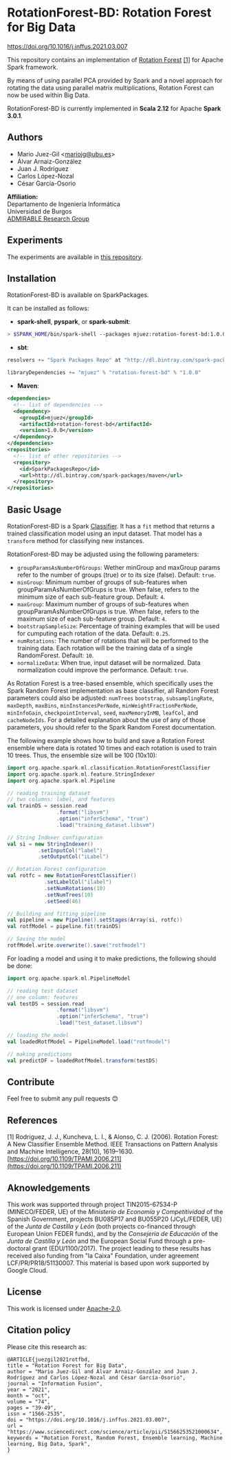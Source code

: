 # RotationForest-BD: Rotation Forest for Big Data

https://doi.org/10.1016/j.inffus.2021.03.007

This repository contains an implementation of [Rotation Forest](https://ieeexplore.ieee.org/document/1677518) [[1]](#ref_1) for Apache Spark framework.

By means of using parallel PCA provided by Spark and a novel approach for rotating the data using parallel matrix multiplications, Rotation Forest can now be used within Big Data.

RotationForest-BD is currently implemented in **Scala 2.12** for Apache **Spark 3.0.1**.

## Authors

- Mario Juez-Gil <<mariojg@ubu.es>>
- Álvar Arnaiz-González
- Juan J. Rodríguez
- Carlos López-Nozal
- César García-Osorio

**Affiliation:**\
Departamento de Ingeniería Informática\
Universidad de Burgos\
[ADMIRABLE Research Group](http://admirable-ubu.es/)

## Experiments

The experiments are available in [this repository](https://github.com/mjuez/rotation-forest-spark).

## Installation

RotationForest-BD is available on SparkPackages.

It can be installed as follows:

- **spark-shell**, **pyspark**, or **spark-submit**:
```bash
> $SPARK_HOME/bin/spark-shell --packages mjuez:rotation-forest-bd:1.0.0
```
- **sbt**:
```scala
resolvers += "Spark Packages Repo" at "http://dl.bintray.com/spark-packages/maven"

libraryDependencies += "mjuez" % "rotation-forest-bd" % "1.0.0"
```
- **Maven**:
```xml
<dependencies>
  <!-- list of dependencies -->
  <dependency>
    <groupId>mjuez</groupId>
    <artifactId>rotation-forest-bd</artifactId>
    <version>1.0.0</version>
  </dependency>
</dependencies>
<repositories>
  <!-- list of other repositories -->
  <repository>
    <id>SparkPackagesRepo</id>
    <url>http://dl.bintray.com/spark-packages/maven</url>
  </repository>
</repositories>
```

## Basic Usage

RotationForest-BD is a Spark [Classifier](https://spark.apache.org/docs/latest/ml-classification-regression.html). It has a `fit` method that returns a trained classification model using an input dataset. That model has a `transform` method for classifying new instances.

RotationForest-BD may be adjusted using the following parameters:

- `groupParamsAsNumberOfGroups`: Wether minGroup and maxGroup params refer to the number of groups (true) or to its size (false). Default: `true`.
- `minGroup`: Minimum number of groups of sub-features when groupParamAsNumberOfGrups is true. When false, refers to the minimum size of each sub-feature group. Default: `4`.
- `maxGroup`: Maximum number of groups of sub-features when groupParamAsNumberOfGrups is true. When false, refers to the maximum size of each sub-feature group. Default: `4`.
- `bootstrapSampleSize`: Percentage of training examples that will be used for cumputing each rotation of the data. Default: `0.25`.
- `numRotations`: The number of rotations that will be performed to the training data. Each rotation will be the training data of a single RandomForest. Default: `10`.
- `normalizeData`: When true, input dataset will be normalized. Data normalization could improve the performance. Default: `true`.

As Rotation Forest is a tree-based ensemble, which specifically uses the Spark Random Forest implementation as base classifier, all Random Forest parameters could also be adjusted: `numTrees` `bootstrap`, `subsamplingRate`, `maxDepth`, `maxBins`, `minInstancesPerNode`, `minWeightFractionPerNode`, `minInfoGain`, `checkpointInterval`, `seed`, `maxMemoryInMB`, `leafCol`, and `cacheNodeIds`. For a detailed explanation about the use of any of those parameters, you should refer to the Spark Random Forest documentation.

The following example shows how to build and save a Rotation Forest ensemble where data is rotated 10 times and each rotation is used to train 10 trees. Thus, the ensemble size will be 100 (10x10):

```scala
import org.apache.spark.ml.classification.RotationForestClassifier
import org.apache.spark.ml.feature.StringIndexer
import org.apache.spark.ml.Pipeline

// reading training dataset
// two columns: label, and features
val trainDS = session.read
                .format("libsvm")
                .option("inferSchema", "true")
                .load("training_dataset.libsvm")

// String Indexer configuration
val si = new StringIndexer()
          .setInputCol("label")
          .setOutputCol("iLabel")

// Rotation Forest configuration
val rotfc = new RotationForestClassifier()
            .setLabelCol("ilabel")
            .setNumRotations(10)
            .setNumTrees(10)
            .setSeed(46)

// Building and fitting pipeline
val pipeline = new Pipeline().setStages(Array(si, rotfc))
val rotfModel = pipeline.fit(trainDS)

// Saving the model
rotfModel.write.overwrite().save("rotfmodel")
```

For loading a model and using it to make predictions, the following should be done:

```scala
import org.apache.spark.ml.PipelineModel

// reading test dataset
// one column: features
val testDS = session.read
                .format("libsvm")
                .option("inferSchema", "true")
                .load("test_dataset.libsvm")

// loading the model
val loadedRotfModel = PipelineModel.load("rotfmodel")

// making predictions
val predictDF = loadedRotfModel.transform(testDS)
```

## Contribute

Feel free to submit any pull requests 😊

## References

<a name="ref_1"></a>[1] Rodriguez, J. J., Kuncheva, L. I., & Alonso, C. J. (2006). Rotation Forest: A New Classifier Ensemble Method. IEEE Transactions on Pattern Analysis and Machine Intelligence, 28(10), 1619–1630. [https://doi.org/10.1109/TPAMI.2006.211](https://doi.org/10.1109/TPAMI.2006.211)

## Aknowledgements

This work was supported through project TIN2015-67534-P (MINECO/FEDER, UE) of the *Ministerio de Economía y Competitividad* of the Spanish Government, projects BU085P17 and BU055P20 (JCyL/FEDER, UE) of the *Junta de Castilla y León* (both projects co-financed through European Union FEDER funds), and by the *Consejería de Educación* of the *Junta de Castilla y León* and the European Social Fund through a pre-doctoral grant (EDU/1100/2017). The project leading to these results has received also funding from "la Caixa" Foundation, under agreement LCF/PR/PR18/51130007. This material is based upon work supported by Google Cloud.

## License

This work is licensed under [Apache-2.0](LICENSE).

## Citation policy

Please cite this research as:

```
@ARTICLE{juezgil2021rotfbd,
title = "Rotation Forest for Big Data",
author = "Mario Juez-Gil and Álvar Arnaiz-González and Juan J. Rodríguez and Carlos López-Nozal and César García-Osorio",
journal = "Information Fusion",
year = "2021",
month = "oct",
volume = "74",
pages = "39-49",
issn = "1566-2535",
doi = "https://doi.org/10.1016/j.inffus.2021.03.007",
url = "https://www.sciencedirect.com/science/article/pii/S1566253521000634",
keywords = "Rotation Forest, Random Forest, Ensemble learning, Machine learning, Big Data, Spark",
}
```
